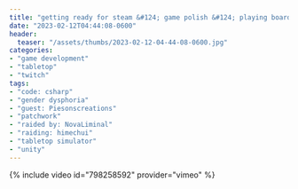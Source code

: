 ```yaml
---
title: "getting ready for steam &#124; game polish &#124; playing board games with friends"
date: "2023-02-12T04:44:08-0600"
header:
  teaser: "/assets/thumbs/2023-02-12-04-44-08-0600.jpg"
categories:
- "game development"
- "tabletop"
- "twitch"
tags:
- "code: csharp"
- "gender dysphoria"
- "guest: Piesonscreations"
- "patchwork"
- "raided by: NovaLiminal"
- "raiding: himechui"
- "tabletop simulator"
- "unity"
---
```

{% include video id="798258592" provider="vimeo" %}
